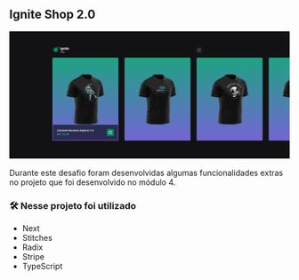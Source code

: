 ## Ignite Shop 2.0

<img src="./src/assets/readmeimg.png" aling="center"/>

Durante este desafio foram desenvolvidas algumas funcionalidades extras no projeto que foi desenvolvido no módulo 4.

### 🛠️ Nesse projeto foi utilizado

* Next
* Stitches
* Radix
* Stripe
* TypeScript